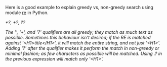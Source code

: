 <html><body><p>Here is a good example to explain greedy vs, non-greedy search using module <a href="http://docs.python.org/library/re.html">re</a> in Python.



<i>



*?, +?, ??



The '*', '+', and '?' qualifiers are all greedy; they match as much text as possible. Sometimes this behaviour isn’t desired; if the RE  is matched against '&lt;H1&gt;title&lt;/H1&gt;', it will match the entire string, and not just '&lt;H1&gt;'. Adding '?' after the qualifier makes it perform the match in non-greedy or minimal fashion; as few characters as possible will be matched. Using .*? in the previous expression will match only '&lt;H1&gt;'.

</i></p></body></html>